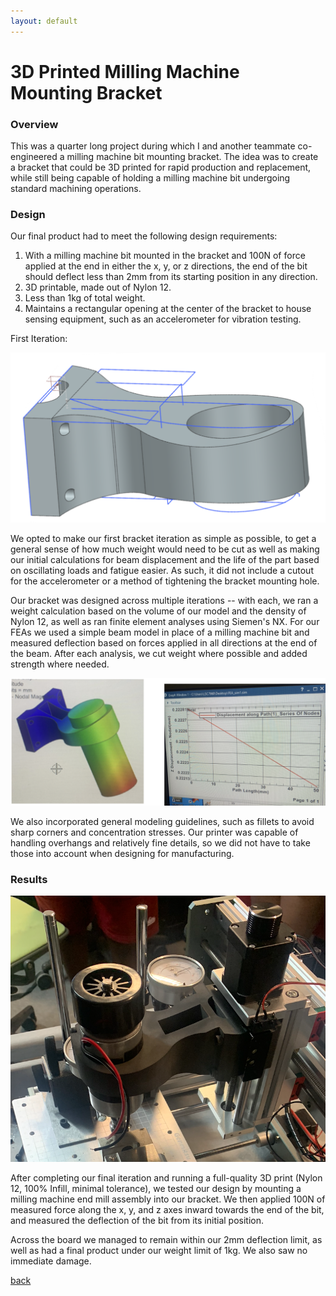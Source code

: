 ```yaml
---
layout: default
---
```


# 3D Printed Milling Machine Mounting Bracket

### Overview

This was a quarter long project during which I and another teammate co-engineered a milling machine bit mounting bracket. The idea was to create a bracket that could be 3D printed for rapid production and replacement, while still being capable of holding a milling machine bit undergoing standard machining operations.

### Design

Our final product had to meet the following design requirements:

1. With a milling machine bit mounted in the bracket and 100N of force applied at the end in either the x, y, or z directions, the end of the bit should deflect less than 2mm from its starting position in any direction.
2. 3D printable, made out of Nylon 12.
3. Less than 1kg of total weight.
4. Maintains a rectangular opening at the center of the bracket to house sensing equipment, such as an accelerometer for vibration testing.

First Iteration:

![firstiteration](pics/firstiteration.png)

We opted to make our first bracket iteration as simple as possible, to get a general sense of how much weight would need to be cut as well as making our initial calculations for beam displacement and the life of the part based on oscillating loads and fatigue easier. As such, it did not include a cutout for the accelerometer or a method of tightening the bracket mounting hole.

Our bracket was designed across multiple iterations -- with each, we ran a weight calculation based on the volume of our model and the density of Nylon 12, as well as ran finite element analyses using Siemen's NX. For our FEAs we used a simple beam model in place of a milling machine bit and measured deflection based on forces applied in all directions at the end of the beam. After each analysis, we cut weight where possible and added strength where needed.

![fea](pics/fea.png)

We also incorporated general modeling guidelines, such as fillets to avoid sharp corners and concentration stresses. Our printer was capable of handling overhangs and relatively fine details, so we did not have to take those into account when designing for manufacturing.

### Results

![bracket](pics/bracket.png)

After completing our final iteration and running a full-quality 3D print (Nylon 12, 100% Infill, minimal tolerance), we tested our design by mounting a milling machine end mill assembly into our bracket. We then applied 100N of measured force along the x, y, and z axes inward towards the end of the bit, and measured the deflection of the bit from its initial position.

Across the board we managed to remain within our 2mm deflection limit, as well as had a final product under our weight limit of 1kg. We also saw no immediate damage.

[back](./)
